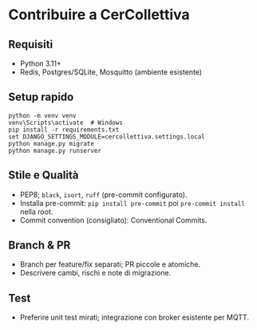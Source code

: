 # Contribuire a CerCollettiva

## Requisiti
- Python 3.11+
- Redis, Postgres/SQLite, Mosquitto (ambiente esistente)

## Setup rapido
```
python -m venv venv
venv\Scripts\activate  # Windows
pip install -r requirements.txt
set DJANGO_SETTINGS_MODULE=cercollettiva.settings.local
python manage.py migrate
python manage.py runserver
```

## Stile e Qualità
- PEP8; `black`, `isort`, `ruff` (pre-commit configurato).
- Installa pre-commit: `pip install pre-commit` poi `pre-commit install` nella root.
- Commit convention (consigliato): Conventional Commits.

## Branch & PR
- Branch per feature/fix separati; PR piccole e atomiche.
- Descrivere cambi, rischi e note di migrazione.

## Test
- Preferire unit test mirati; integrazione con broker esistente per MQTT.

